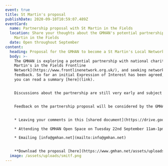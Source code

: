 ```yaml
---
event: true
title: St Martin's proposal
publishDate: 2020-09-10T10:59:07.489Z
eventCard:
  name: Partnership proposal with St Martin in the Fields
  location: Share your thoughts about the GMHAN's potential partnership with St
    Martin in the Fields
  date: Open throughout September
content:
  heading: Proposal for the GMHAN to become a St Martin's Local Network Partner
  body: >-
    The GMHAN is exploring a potential partnership with national charity [St
    Martin's in the Fields Frontline
    Network](https://www.frontlinenetwork.org.uk/), and seeking network member
    feedback. So far an initial Expression of Interest has been agreed, of which
    you can read a summary [here](link). 


    Discussions about the partnership are still very early and subject to both the HAN and St Martin's concluding it is right for both sides.  If would potentially see the GMHAN joining 7 existing Network Partners across the UK working to support frontline workers and influence decision making of responses to homelessness. A partnership would include funding to support a set of activities which are outlined in the current proposal. It is suggest any post would be held by one of the GMHAN's local network members.


    Feedback on the partnership proposal will be considered by the GMHAN 'Strategy & Support Group' and Advisory Board's over the autumn and winter, alongside further discussions and exploration with St Martin's. You can leave your comments on the partnership proposal by:


    * Leaving your comments in this [shared document](https://drive.google.com/file/d/1marTQLDouirAmoIB5YQtXTmb4JhYq1fO/view?usp=sharing) (google sign in may be required – you can do this with any email address)

    * Attending the GMHAN Open Space on Tuesday 22nd September 11am-1pm. Please go to [gmhan.net/news-and-events](https://www.gmhan.net/news-and-events/) for joining instructions.

    * Emailing [info@gmhan.net](mailto:info@gmhan.net)


    **Download the proposal [here](https://www.gmhan.net/assets/uploads/st-martin-s-gmhan-partnership-proposal-for-consultation.pdf)**
  image: /assets/uploads/smitf.png
---
```

